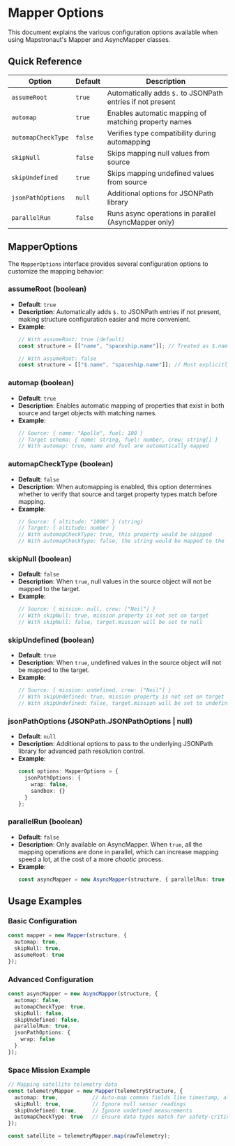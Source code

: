 # Mapper Options

This document explains the various configuration options available when using Mapstronaut's Mapper and AsyncMapper classes.

## Quick Reference

| Option | Default | Description |
|--------|---------|-------------|
| `assumeRoot` | `true` | Automatically adds `$.` to JSONPath entries if not present |
| `automap` | `true` | Enables automatic mapping of matching property names |
| `automapCheckType` | `false` | Verifies type compatibility during automapping |
| `skipNull` | `false` | Skips mapping null values from source |
| `skipUndefined` | `true` | Skips mapping undefined values from source |
| `jsonPathOptions` | `null` | Additional options for JSONPath library |
| `parallelRun` | `false` | Runs async operations in parallel (AsyncMapper only) |

## MapperOptions

The `MapperOptions` interface provides several configuration options to customize the mapping behavior:

### assumeRoot (boolean)
- **Default**: `true`
- **Description**: Automatically adds `$.` to JSONPath entries if not present, making structure configuration easier and more convenient.
- **Example**:
  ```ts
  // With assumeRoot: true (default)
  const structure = [["name", "spaceship.name"]]; // Treated as $.name
  
  // With assumeRoot: false
  const structure = [["$.name", "spaceship.name"]]; // Must explicitly specify root
  ```

### automap (boolean)
- **Default**: `true`
- **Description**: Enables automatic mapping of properties that exist in both source and target objects with matching names.
- **Example**:
  ```ts
  // Source: { name: "Apollo", fuel: 100 }
  // Target schema: { name: string, fuel: number, crew: string[] }
  // With automap: true, name and fuel are automatically mapped
  ```

### automapCheckType (boolean)
- **Default**: `false`
- **Description**: When automapping is enabled, this option determines whether to verify that source and target property types match before mapping.
- **Example**:
  ```ts
  // Source: { altitude: "1000" } (string)
  // Target: { altitude: number }
  // With automapCheckType: true, this property would be skipped
  // With automapCheckType: false, the string would be mapped to the number field
  ```

### skipNull (boolean)
- **Default**: `false`
- **Description**: When `true`, null values in the source object will not be mapped to the target.
- **Example**:
  ```ts
  // Source: { mission: null, crew: ["Neil"] }
  // With skipNull: true, mission property is not set on target
  // With skipNull: false, target.mission will be set to null
  ```

### skipUndefined (boolean)
- **Default**: `true`
- **Description**: When `true`, undefined values in the source object will not be mapped to the target.
- **Example**:
  ```ts
  // Source: { mission: undefined, crew: ["Neil"] }
  // With skipUndefined: true, mission property is not set on target
  // With skipUndefined: false, target.mission will be set to undefined
  ```

### jsonPathOptions (JSONPath.JSONPathOptions | null)
- **Default**: `null`
- **Description**: Additional options to pass to the underlying JSONPath library for advanced path resolution control.
- **Example**:
  ```ts
  const options: MapperOptions = {
    jsonPathOptions: {
      wrap: false,
      sandbox: {}
    }
  };
  ```

### parallelRun (boolean)
- **Default**: `false`
- **Description**: Only available on AsyncMapper. When `true`, all the mapping operations are done in parallel, which can increase mapping speed a lot, at the cost of a more *chaotic* process.
- **Example**:
  ```ts
  const asyncMapper = new AsyncMapper(structure, { parallelRun: true });
  ```

## Usage Examples

### Basic Configuration
```ts
const mapper = new Mapper(structure, {
  automap: true,
  skipNull: true,
  assumeRoot: true
});
```

### Advanced Configuration
```ts
const asyncMapper = new AsyncMapper(structure, {
  automap: false,
  automapCheckType: true,
  skipNull: false,
  skipUndefined: false,
  parallelRun: true,
  jsonPathOptions: {
    wrap: false
  }
});
```

### Space Mission Example
```ts
// Mapping satellite telemetry data
const telemetryMapper = new Mapper(telemetryStructure, {
  automap: true,           // Auto-map common fields like timestamp, altitude
  skipNull: true,          // Ignore null sensor readings
  skipUndefined: true,     // Ignore undefined measurements
  automapCheckType: true   // Ensure data types match for safety-critical systems
});

const satellite = telemetryMapper.map(rawTelemetry);
```